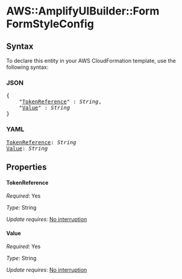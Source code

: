 # AWS::AmplifyUIBuilder::Form FormStyleConfig

## Syntax

To declare this entity in your AWS CloudFormation template, use the following syntax:

### JSON

<pre>
{
    "<a href="#tokenreference" title="TokenReference">TokenReference</a>" : <i>String</i>,
    "<a href="#value" title="Value">Value</a>" : <i>String</i>
}
</pre>

### YAML

<pre>
<a href="#tokenreference" title="TokenReference">TokenReference</a>: <i>String</i>
<a href="#value" title="Value">Value</a>: <i>String</i>
</pre>

## Properties

#### TokenReference

_Required_: Yes

_Type_: String

_Update requires_: [No interruption](https://docs.aws.amazon.com/AWSCloudFormation/latest/UserGuide/using-cfn-updating-stacks-update-behaviors.html#update-no-interrupt)

#### Value

_Required_: Yes

_Type_: String

_Update requires_: [No interruption](https://docs.aws.amazon.com/AWSCloudFormation/latest/UserGuide/using-cfn-updating-stacks-update-behaviors.html#update-no-interrupt)

